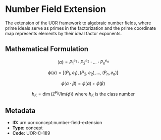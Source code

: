 # Number Field Extension

The extension of the UOR framework to algebraic number fields, where prime ideals serve as primes in the factorization and the prime coordinate map represents elements by their ideal factor exponents.

## Mathematical Formulation

$$
(\alpha) = P_1^{e_1} \cdot P_2^{e_2} \cdot \ldots \cdot P_n^{e_n}
$$

$$
\phi(\alpha) = [(P_1, e_1), (P_2, e_2), \ldots, (P_n, e_n)]
$$

$$
\phi(\alpha \cdot \beta) = \phi(\alpha) + \phi(\beta)
$$

$$
h_K = \dim(\mathbb{Z}^{P_K} / \text{Im}(\phi)) \text{ where } h_K \text{ is the class number}
$$

## Metadata

- **ID:** urn:uor:concept:number-field-extension
- **Type:** concept
- **Code:** UOR-C-189
